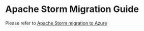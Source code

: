 # Apache Storm Migration Guide

Please refer to [Apache Storm migration to Azure](https://learn.microsoft.com/en-us/azure/architecture/guide/hadoop/apache-storm-migration)
